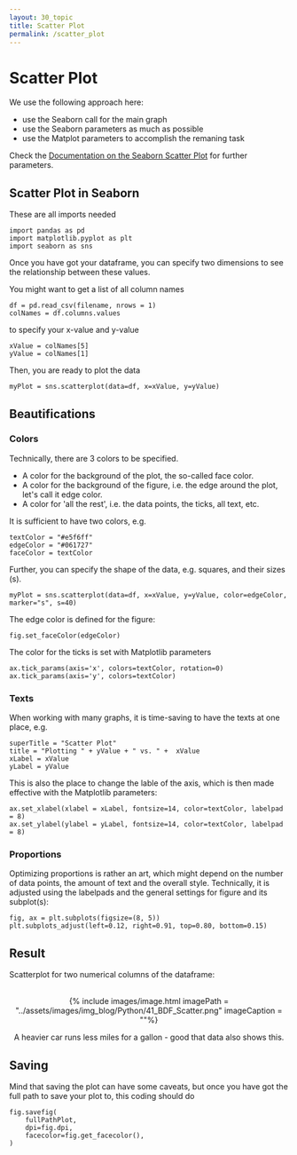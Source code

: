 ```yaml
---
layout: 30_topic
title: Scatter Plot
permalink: /scatter_plot
---
```


# Scatter Plot

We use the following approach here:
- use the Seaborn call for the main graph
- use the Seaborn parameters as much as possible
- use the Matplot parameters to accomplish the remaning task

Check the [Documentation on the Seaborn Scatter Plot](https://seaborn.pydata.org/generated/seaborn.scatterplot.html) for further parameters.

## Scatter Plot in Seaborn

These are all imports needed
>
    import pandas as pd
    import matplotlib.pyplot as plt
    import seaborn as sns


Once you have got your dataframe, you can specify two dimensions to see the relationship between these values.

You might want to get a list of all column names

>
    df = pd.read_csv(filename, nrows = 1)
    colNames = df.columns.values

to specify your x-value and y-value

>
    xValue = colNames[5]
    yValue = colNames[1]

Then, you are ready to plot the data

>
    myPlot = sns.scatterplot(data=df, x=xValue, y=yValue)
    
## Beautifications

### Colors

Technically, there are 3 colors to be specified. 

- A color for the background of the plot, the so-called face color.
- A color for the background of the figure, i.e. the edge around the plot, let's call it edge color.
- A color for 'all the rest', i.e. the data points, the ticks, all text, etc.

It is sufficient to have two colors, e.g. 

>
    textColor = "#e5f6ff"
    edgeColor = "#061727"
    faceColor = textColor

Further, you can specify the shape of the data, e.g. squares, and their sizes (s).

>
    myPlot = sns.scatterplot(data=df, x=xValue, y=yValue, color=edgeColor, marker="s", s=40)


The edge color is defined for the figure:

>
    fig.set_faceColor(edgeColor)    

The color for the ticks is set with Matplotlib parameters
>
    ax.tick_params(axis='x', colors=textColor, rotation=0)
    ax.tick_params(axis='y', colors=textColor)    

### Texts

When working with many graphs, it is time-saving to have the texts at one place, e.g. 

>
    superTitle = "Scatter Plot"
    title = "Plotting " + yValue + " vs. " +  xValue
    xLabel = xValue
    yLabel = yValue

This is also the place to change the lable of the axis, which is then made effective with the Matplotlib parameters:

>
    ax.set_xlabel(xlabel = xLabel, fontsize=14, color=textColor, labelpad = 8)
    ax.set_ylabel(ylabel = yLabel, fontsize=14, color=textColor, labelpad = 8)    


### Proportions 

Optimizing proportions is rather an art, which might depend on the number of data points, the amount of text and the overall style. Technically, it is adjusted using the labelpads and the general settings for figure and its subplot(s):

>
    fig, ax = plt.subplots(figsize=(8, 5))
    plt.subplots_adjust(left=0.12, right=0.91, top=0.80, bottom=0.15)


## Result

Scatterplot for two numerical columns of the dataframe:
<br><br>
<center>

{% include images/image.html imagePath = "../assets/images/img_blog/Python/41_BDF_Scatter.png" imageCaption =  ""%}

A heavier car runs less miles for a gallon - good that data also shows this.

</center>



## Saving

Mind that saving the plot can have some caveats, but once you have got the full path to save your plot to, this coding should do

>
    fig.savefig(
        fullPathPlot,
        dpi=fig.dpi,
        facecolor=fig.get_facecolor(),
    )